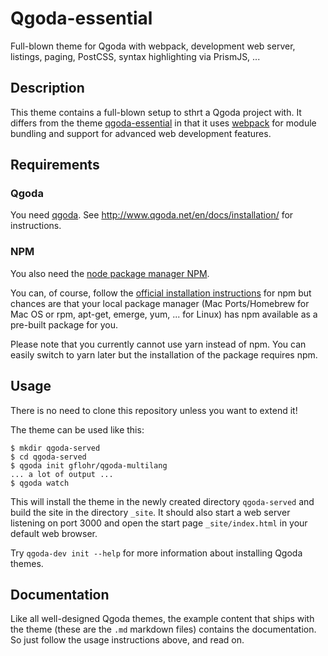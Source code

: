 # Qgoda-essential

Full-blown theme for Qgoda with webpack, development web server, listings,
paging, PostCSS, syntax highlighting via PrismJS, ...

## Description

This theme contains a full-blown setup to sthrt a Qgoda project with.
It differs from the theme
[qgoda-essential](https://github.com/gflohr/qgoda-essential) in that it
uses [webpack](https://webpack.js.org/) for module bundling and support
for advanced web development features.

## Requirements

### Qgoda

You need [qgoda](http://www.qgoda.net/).  See
http://www.qgoda.net/en/docs/installation/ for instructions.

### NPM

You also need the [node package manager NPM](https://www.npmjs.com/).

You can, of course, follow the
[official installation instructions](https://docs.npmjs.com/getting-started/installing-node)
for npm but chances are that your local package manager (Mac Ports/Homebrew
for Mac OS or rpm, apt-get, emerge, yum, ... for Linux) has npm available
as a pre-built package for you.

Please note that you currently cannot use yarn instead of npm.  You can
easily switch to yarn later but the installation of the package requires
npm.

## Usage

There is no need to clone this repository unless you want to extend it!

The theme can be used like this:

```shell
$ mkdir qgoda-served
$ cd qgoda-served
$ qgoda init gflohr/qgoda-multilang
... a lot of output ...
$ qgoda watch
```

This will install the theme in the newly created directory `qgoda-served`
and build the site in the directory `_site`.  It should also start a
web server listening on port 3000 and open the start page `_site/index.html`
in your default web browser.

Try `qgoda-dev init --help` for more information about installing Qgoda
themes.

## Documentation

Like all well-designed Qgoda themes, the example content that ships with
the theme (these are the `.md` markdown files) contains the documentation.
So just follow the usage instructions above, and read on. 
